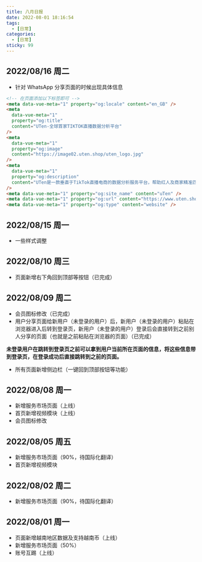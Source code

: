 ```yaml
---
title: 八月日报
date: 2022-08-01 18:16:54
tags:
  - [日常]
categories:
  - [日常]
sticky: 99
---
```


## 2022/08/16 周二

- 针对 WhatsApp 分享页面的时候出现具体信息

```html
<!-- 在页面添加以下标签即可 -->
<meta data-vue-meta="1" property="og:locale" content="en_GB" />
<meta
  data-vue-meta="1"
  property="og:title"
  content="UTen-全球首家TIKTOK直播数据分析平台"
/>
<meta
  data-vue-meta="1"
  property="og:image"
  content="https://image02.uten.shop/uten_logo.jpg"
/>
<meta
  data-vue-meta="1"
  property="og:description"
  content="UTen是一款垂直于TikTok直播电商的数据分析服务平台，帮助红人及商家精准匹配提升直播带货效率，为直播电商从业者提供一站式营销服务 。"
/>
<meta data-vue-meta="1" property="og:site_name" content="uTen" />
<meta data-vue-meta="1" property="og:url" content="https://www.uten.shop/" />
<meta data-vue-meta="1" property="og:type" content="website" />
```

## 2022/08/15 周一

- 一些样式调整

## 2022/08/10 周三

- 页面新增右下角回到顶部等按钮（已完成）

## 2022/08/09 周二

- 会员图标修改（已完成）
- 用户分享页面给新用户（未登录的用户）后，新用户（未登录的用户）粘贴在浏览器进入后转到登录页，新用户（未登录的用户）登录后会直接转到之前别人分享的页面（也就是之前粘贴在浏览器的页面）（已完成）

**未登录用户在跳转到登录页之前可以拿到用户当前所在页面的信息，将这些信息带到登录页，在登录成功后直接跳转到之前的页面。**

- 所有页面新增侧边栏（一键回到顶部按钮等功能）

## 2022/08/08 周一

- 新增服务市场页面（上线）
- 首页新增视频模块（上线）
- 会员图标修改

## 2022/08/05 周五

- 新增服务市场页面（90%，待国际化翻译）
- 首页新增视频模块

## 2022/08/02 周二

- 新增服务市场页面（90%，待国际化翻译）

## 2022/08/01 周一

- 页面新增越南地区数据及支持越南币（上线）
- 新增服务市场页面（50%）
- 账号互踢（上线）
